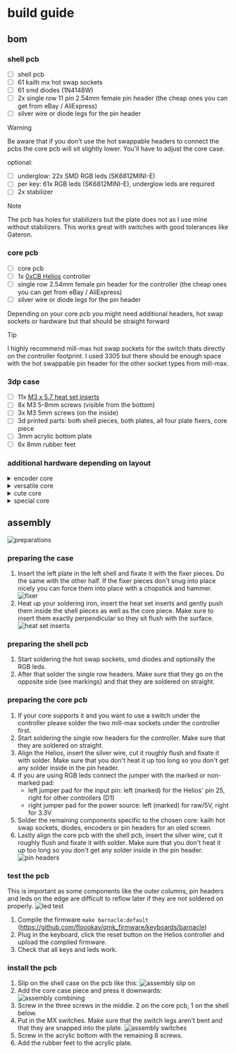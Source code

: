 # build guide

## bom

### shell pcb

- [ ] shell pcb
- [ ] 61 kailh mx hot swap sockets
- [ ] 61 smd diodes (1N4148W)
- [ ] 2x single row 11 pin 2.54mm female pin header (the cheap ones you can get from eBay / AliExpress)
- [ ] silver wire or diode legs for the pin header

> [!WARNING]
> Be aware that if you don't use the hot swappable headers to connect the pcbs the core pcb will sit slightly lower. You'll have to adjust the core case.

optional:
- [ ] underglow: 22x SMD RGB leds (SK6812MINI-E)
- [ ] per key: 61x RGB leds (SK6812MINI-E), underglow leds are required
- [ ] 2x stabilizer

> [!NOTE]  
> The pcb has holes for stabilizers but the plate does not as I use mine without stabilizers. This works great with switches with good tolerances like Gateron.

### core pcb

- [ ] core pcb
- [ ] 1x [0xCB Helios](https://keeb.supply/products/0xcb-helios) controller
- [ ] single row 2.54mm female pin header for the controller (the cheap ones you can get from eBay / AliExpress)
- [ ] silver wire or diode legs for the pin header

Depending on your core pcb you might need additional headers, hot swap sockets or hardware but that should be straight forward

> [!TIP]
> I highly recommend mill-max hot swap sockets for the switch thats directly on the controller footprint. I used 3305 but there should be enough space with the hot swappable pin header for the other socket types from mill-max.

### 3dp case

- [ ] 11x [M3 x 5.7 heat set inserts](https://cnckitchen.store/products/heat-set-insert-m3-x-5-7-100-pieces)
- [ ] 8x M3 5-8mm screws (visible from the bottom)
- [ ] 3x M3 5mm screws (on the inside)
- [ ] 3d printed parts: both shell pieces, both plates, all four plate fixers, core piece
- [ ] 3mm acrylic bottom plate
- [ ] 6x 8mm rubber feet

### additional hardware depending on layout

<details>
<summary>encoder core</summary>

- [ ] 2 kailh mx hot swap sockets
- [ ] 1 smd diode (1N4148W) per key and encoder
- [ ] encoder (2 at most)
    - ec11 rotary encoder with a short (d) shaft (15mm)
    - knob
</details>

<details>
<summary>versatile core</summary>

- [ ] 1 smd diode (1N4148W) per key and encoder
- [ ] encoder (2 at most)
    - ec11 rotary encoder with a short (d) shaft (15mm)
    - knob
- [ ] oled screen
    - 1.3" oled screen
    - pair of single row 4 pin 2.54mm pin headers (the cheap ones you can get from eBay / AliExpress)
    - 4x M2 heat set inserts
    - 4x M2 5mm screws
</details>

<details>
<summary>cute core</summary>

- [ ] 4 kailh mx hot swap socket
- [ ] 4 smd diode (1N4148W)
</details>

<details>
<summary>special core</summary>

still WIP
</details>

## assembly

![preparations](./images/assembly_preparations.webp)

### preparing the case

1. Insert the left plate in the left shell and fixate it with the fixer pieces. Do the same with the other half. If the fixer pieces don't snug into place nicely you can force them into place with a chopstick and hammer. ![fixer](./images/assembly_fixer.webp)
2. Heat up your soldering iron, insert the heat set inserts and gently push them inside the shell pieces as well as the core piece. Make sure to insert them exactly perpendicular so they sit flush with the surface. ![heat set inserts](./images/assembly_heat_set_inserts.webp)

### preparing the shell pcb

1. Start soldering the hot swap sockets, smd diodes and optionally the RGB leds.
2. After that solder the single row headers. Make sure that they go on the opposite side (see markings) and that they are soldered on straight.

### preparing the core pcb

1. If your core supports it and you want to use a switch under the controller please solder the two mill-max sockets under the controller first.
2. Start soldering the single row headers for the controller. Make sure that they are soldered on straight.
3. Align the Helios, insert the silver wire, cut it roughly flush and fixate it with solder. Make sure that you don't heat it up too long so you don't get any solder inside in the pin header. 
4. If you are using RGB leds connect the jumper with the marked or non-marked pad:
    - left jumper pad for the input pin: left (marked) for the Helios' pin 25, right for other controllers (D1)
    - right jumper pad for the power source: left (marked) for raw/5V, right for 3.3V
5. Solder the remaining components specific to the chosen core: kailh hot swap sockets, diodes, encoders or pin headers for an oled screen.
6. Lastly align the core pcb with the shell pcb, insert the silver wire, cut it roughly flush and fixate it with solder. Make sure that you don't heat it up too long so you don't get any solder inside in the pin header. ![pin headers](./images/assembly_pin_headers.webp)

### test the pcb

This is important as some components like the outer columns, pin headers and leds on the edge are difficult to reflow later if they are not soldered on properly. ![led test](./images/assembly_led_test.webp)

1. Compile the firmware `make barnacle:default` (<https://github.com/floookay/qmk_firmware/keyboards/barnacle>)
2. Plug in the keyboard, click the reset button on the Helios controller and upload the compiled firmware.
3. Check that all keys and leds work.

### install the pcb

1. Slip on the shell case on the pcb like this: ![assembly slip on](./images/assembly_slip_on.webp)
2. Add the core case piece and press it downwards: ![assembly combining](./images/assembly_combining.webp)
3. Screw in the three screws in the middle. 2 on the core pcb, 1 on the shell below.
4. Put in the MX switches. Make sure that the switch legs aren't bent and that they are snapped into the plate. ![assembly switches](./images/assembly_switches.webp)
5. Screw in the acrylic bottom with the remaining 8 screws.
6. Add the rubber feet to the acrylic plate.

